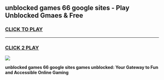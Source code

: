 
## unblocked games 66 google sites - Play Unblocked Gmaes & Free
<h3>
<a href="https://news.freeplayer.one?title=unblocked_games_66_google_sites&ref=16F">CLICK TO PLAY</a></h3>
<hr>

<h3>
<a href="https://news.freeplayer.one?title=unblocked_games_66_google_sites&ref=16F">CLICK 2 PLAY</a>
  
</h3>

<a href="https://news.freeplayer.one?title=unblocked_games_66_google_sites&ref=16F/"><img src="https://clearcache.store/games.png"></a>


**unblocked games 66 google sites games unblocked: Your Gateway to Fun and Accessible Online Gaming**
